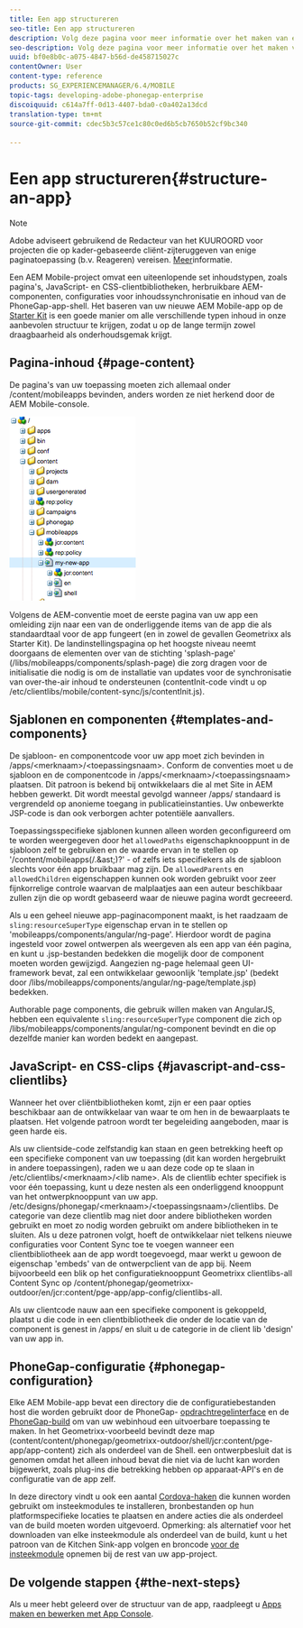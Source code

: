 ```yaml
---
title: Een app structureren
seo-title: Een app structureren
description: Volg deze pagina voor meer informatie over het maken van een structuur van een app. Op deze pagina wordt beschreven hoe u sjablonen en componenten kunt structureren, samen met informatie over JavaScript en CSS-clips.
seo-description: Volg deze pagina voor meer informatie over het maken van een structuur van een app. Op deze pagina wordt beschreven hoe u sjablonen en componenten kunt structureren, samen met informatie over JavaScript en CSS-clips.
uuid: bf0e8b0c-a075-4847-b56d-de458715027c
contentOwner: User
content-type: reference
products: SG_EXPERIENCEMANAGER/6.4/MOBILE
topic-tags: developing-adobe-phonegap-enterprise
discoiquuid: c614a7ff-0d13-4407-bda0-c0a402a13dcd
translation-type: tm+mt
source-git-commit: cdec5b3c57ce1c80c0ed6b5cb7650b52cf9bc340

---
```



# Een app structureren{#structure-an-app}

>[!NOTE]
>
>Adobe adviseert gebruikend de Redacteur van het KUUROORD voor projecten die op kader-gebaseerde cliënt-zijteruggeven van enige paginatoepassing (b.v. Reageren) vereisen. [Meer](/help/sites-developing/spa-overview.md)informatie.

Een AEM Mobile-project omvat een uiteenlopende set inhoudstypen, zoals pagina&#39;s, JavaScript- en CSS-clientbibliotheken, herbruikbare AEM-componenten, configuraties voor inhoudssynchronisatie en inhoud van de PhoneGap-app-shell. Het baseren van uw nieuwe AEM Mobile-app op de [Starter Kit](https://github.com/Adobe-Marketing-Cloud-Apps/aem-phonegap-starter-kit) is een goede manier om alle verschillende typen inhoud in onze aanbevolen structuur te krijgen, zodat u op de lange termijn zowel draagbaarheid als onderhoudsgemak krijgt.

## Pagina-inhoud {#page-content}

De pagina&#39;s van uw toepassing moeten zich allemaal onder /content/mobileapps bevinden, anders worden ze niet herkend door de AEM Mobile-console.

![chlimage_1-52](assets/chlimage_1-52.png)

Volgens de AEM-conventie moet de eerste pagina van uw app een omleiding zijn naar een van de onderliggende items van de app die als standaardtaal voor de app fungeert (en in zowel de gevallen Geometrixx als Starter Kit). De landinstellingspagina op het hoogste niveau neemt doorgaans de elementen over van de stichting &#39;splash-page&#39; (/libs/mobileapps/components/splash-page) die zorg dragen voor de initialisatie die nodig is om de installatie van updates voor de synchronisatie van over-the-air inhoud te ondersteunen (contentInit-code vindt u op /etc/clientlibs/mobile/content-sync/js/contentInit.js).

## Sjablonen en componenten {#templates-and-components}

De sjabloon- en componentcode voor uw app moet zich bevinden in /apps/&lt;merknaam>/&lt;toepassingsnaam>. Conform de conventies moet u de sjabloon en de componentcode in /apps/&lt;merknaam>/&lt;toepassingsnaam> plaatsen. Dit patroon is bekend bij ontwikkelaars die al met Site in AEM hebben gewerkt. Dit wordt meestal gevolgd wanneer /apps/ standaard is vergrendeld op anonieme toegang in publicatieinstanties. Uw onbewerkte JSP-code is dan ook verborgen achter potentiële aanvallers.

Toepassingsspecifieke sjablonen kunnen alleen worden geconfigureerd om te worden weergegeven door het `allowedPaths` eigenschapknooppunt in de sjabloon zelf te gebruiken en de waarde ervan in te stellen op &#39;/content/mobileapps(/.&amp;ast;)?&#39; - of zelfs iets specifiekers als de sjabloon slechts voor één app bruikbaar mag zijn. De `allowedParents` en `allowedChildren` eigenschappen kunnen ook worden gebruikt voor zeer fijnkorrelige controle waarvan de malplaatjes aan een auteur beschikbaar zullen zijn die op wordt gebaseerd waar de nieuwe pagina wordt gecreeerd.

Als u een geheel nieuwe app-paginacomponent maakt, is het raadzaam de `sling:resourceSuperType` eigenschap ervan in te stellen op &#39;mobileapps/components/angular/ng-page&#39;. Hierdoor wordt de pagina ingesteld voor zowel ontwerpen als weergeven als een app van één pagina, en kunt u .jsp-bestanden bedekken die mogelijk door de component moeten worden gewijzigd. Aangezien ng-page helemaal geen UI-framework bevat, zal een ontwikkelaar gewoonlijk &#39;template.jsp&#39; (bedekt door /libs/mobileapps/components/angular/ng-page/template.jsp) bedekken.

Authorable page components, die gebruik willen maken van AngularJS, hebben een equivalente `sling:resourceSuperType` component die zich op /libs/mobileapps/components/angular/ng-component bevindt en die op dezelfde manier kan worden bedekt en aangepast.

## JavaScript- en CSS-clips {#javascript-and-css-clientlibs}

Wanneer het over cliëntbibliotheken komt, zijn er een paar opties beschikbaar aan de ontwikkelaar van waar te om hen in de bewaarplaats te plaatsen. Het volgende patroon wordt ter begeleiding aangeboden, maar is geen harde eis.

Als uw clientside-code zelfstandig kan staan en geen betrekking heeft op een specifieke component van uw toepassing (dit kan worden hergebruikt in andere toepassingen), raden we u aan deze code op te slaan in /etc/clientlibs/&lt;merknaam>/&lt;lib name>. Als de clientlib echter specifiek is voor één toepassing, kunt u deze nesten als een onderliggend knooppunt van het ontwerpknooppunt van uw app. /etc/designs/phonegap/&lt;merknaam>/&lt;toepassingsnaam>/clientlibs. De categorie van deze clientlib mag niet door andere bibliotheken worden gebruikt en moet zo nodig worden gebruikt om andere bibliotheken in te sluiten. Als u deze patronen volgt, hoeft de ontwikkelaar niet telkens nieuwe configuraties voor Content Sync toe te voegen wanneer een clientbibliotheek aan de app wordt toegevoegd, maar werkt u gewoon de eigenschap &#39;embeds&#39; van de ontwerpclient van de app bij. Neem bijvoorbeeld een blik op het configuratieknooppunt Geometrixx clientlibs-all Content Sync op /content/phonegap/geometrixx-outdoor/en/jcr:content/pge-app/app-config/clientlibs-all.

Als uw clientcode nauw aan een specifieke component is gekoppeld, plaatst u die code in een clientbibliotheek die onder de locatie van de component is genest in /apps/ en sluit u de categorie in de client lib &#39;design&#39; van uw app in.

## PhoneGap-configuratie {#phonegap-configuration}

Elke AEM Mobile-app bevat een directory die de configuratiebestanden host die worden gebruikt door de PhoneGap- [opdrachtregelinterface](https://github.com/phonegap/phonegap-cli) en de [PhoneGap-build](https://build.phonegap.com/) om van uw webinhoud een uitvoerbare toepassing te maken. In het Geometrixx-voorbeeld bevindt deze map (content/content/phonegap/geometrixx-outdoor/shell/jcr:content/pge-app/app-content) zich als onderdeel van de Shell. een ontwerpbesluit dat is genomen omdat het alleen inhoud bevat die niet via de lucht kan worden bijgewerkt, zoals plug-ins die betrekking hebben op apparaat-API&#39;s en de configuratie van de app zelf.

In deze directory vindt u ook een aantal [Cordova-haken](https://cordova.apache.org/docs/en/edge/guide_appdev_hooks_index.md.html#Hooks%20Guide) die kunnen worden gebruikt om insteekmodules te installeren, bronbestanden op hun platformspecifieke locaties te plaatsen en andere acties die als onderdeel van de build moeten worden uitgevoerd. Opmerking: als alternatief voor het downloaden van elke insteekmodule als onderdeel van de build, kunt u het patroon van de Kitchen Sink-app volgen en broncode [voor de insteekmodule](https://github.com/blefebvre/aem-phonegap-kitchen-sink/tree/master/content/src/main/content/jcr_root/content/phonegap/kitchen-sink/shell/_jcr_content/pge-app/app-content/phonegap/plugins) opnemen bij de rest van uw app-project.

## De volgende stappen {#the-next-steps}

Als u meer hebt geleerd over de structuur van de app, raadpleegt u [Apps maken en bewerken met App Console](/help/mobile/phonegap-apps-console.md).
